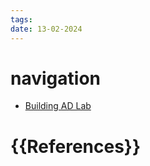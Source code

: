 ```yaml
---
tags: 
date: 13-02-2024
---
```


# navigation
- [Building AD Lab](https://github.com/krooth/lazy-AD/blob/main/Active%20Directory%20Lab%20Build/Building%20AD%20Lab.md)
# {{References}}
